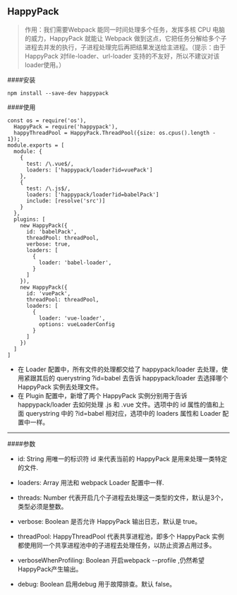 ## HappyPack

>作用：我们需要Webpack 能同一时间处理多个任务，发挥多核 CPU 电脑的威力，HappyPack 就能让 Webpack 做到这点，它把任务分解给多个子进程去并发的执行，子进程处理完后再把结果发送给主进程。（提示：由于HappyPack 对file-loader、url-loader 支持的不友好，所以不建议对该loader使用。）

####安装
```
npm install --save-dev happypack
```
####使用
```
const os = require('os'),
  HappyPack = require('happypack'),
  happyThreadPool = HappyPack.ThreadPool({size: os.cpus().length - 1});
module.exports = [
  module: {
    {
      test: /\.vue$/,
      loaders: ['happypack/loader?id=vuePack']
    },
    {
      test: /\.js$/,
      loaders: ['happypack/loader?id=babelPack']
      include: [resolve('src')]
    }
  },
  plugins: [
    new HappyPack({
      id: 'babelPack',
      threadPool: threadPool,
      verbose: true,
      loaders: [
        {
          loader: 'babel-loader',
        }
      ]
    }),
    new HappyPack({
      id: 'vuePack',
      threadPool: threadPool,
      loaders: [
        {
          loader: 'vue-loader',
          options: vueLoaderConfig
        }
      ]
    })
  ]
]
```
* 在 Loader 配置中，所有文件的处理都交给了 happypack/loader 去处理，使用紧跟其后的 querystring ?id=babel 去告诉 happypack/loader 去选择哪个 HappyPack 实例去处理文件。
* 在 Plugin 配置中，新增了两个 HappyPack 实例分别用于告诉 happypack/loader 去如何处理 .js 和 .vue 文件。选项中的 id 属性的值和上面 querystring 中的 ?id=babel 相对应，选项中的 loaders 属性和 Loader 配置中一样。

***
####参数
* id: String 用唯一的标识符 id 来代表当前的 HappyPack 是用来处理一类特定的文件.

* loaders: Array 用法和 webpack Loader 配置中一样.

* threads: Number 代表开启几个子进程去处理这一类型的文件，默认是3个，类型必须是整数。

* verbose: Boolean 是否允许 HappyPack 输出日志，默认是 true。

* threadPool: HappyThreadPool 代表共享进程池，即多个 HappyPack 实例都使用同一个共享进程池中的子进程去处理任务，以防止资源占用过多。

* verboseWhenProfiling: Boolean 开启webpack --profile ,仍然希望HappyPack产生输出。

* debug: Boolean  启用debug 用于故障排查。默认 false。